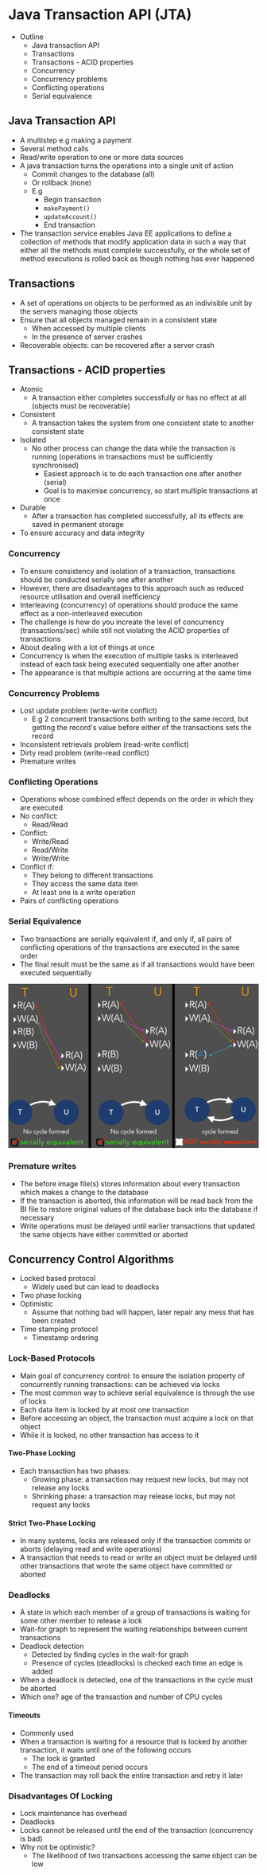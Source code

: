 # Java Transaction API (JTA)

- Outline
  - Java transaction API
  - Transactions
  - Transactions - ACID properties
  - Concurrency
  - Concurrency problems
  - Conflicting operations
  - Serial equivalence

## Java Transaction API

- A multistep e.g making a payment
- Several method calls
- Read/write operation to one or more data sources
- A java transaction turns the operations into a single unit of action
  - Commit changes to the database (all)
  - Or rollback (none)
  - E.g
    - Begin transaction
    - `makePayment()`
    - `updateAccount()`
    - End transaction
- The transaction service enables Java EE applications to define a collection of methods that modify application data in such a way that either all the methods must complete successfully, or the whole set of method executions is rolled back as though nothing has ever happened

## Transactions

- A set of operations on objects to be performed as an indivisible unit by the servers managing those objects
- Ensure that all objects managed remain in a consistent state
  - When accessed by multiple clients
  - In the presence of server crashes
- Recoverable objects: can be recovered after a server crash

## Transactions - ACID properties

- Atomic
  - A transaction either completes successfully or has no effect at all (objects must be recoverable)
- Consistent
  - A transaction takes the system from one consistent state to another consistent state
- Isolated
  - No other process can change the data while the transaction is running (operations in transactions must be sufficiently synchronised)
    - Easiest approach is to do each transaction one after another (serial)
    - Goal is to maximise concurrency, so start multiple transactions at once
- Durable
  - After a transaction has completed successfully, all its effects are saved in permanent storage
- To ensure accuracy and data integrity

### Concurrency

- To ensure consistency and isolation of a transaction, transactions should be conducted serially one after another
- However, there are disadvantages to this approach such as reduced resource utilisation and overall inefficiency
- Interleaving (concurrency) of operations should produce the same effect as a non-interleaved execution
- The challenge is how do you increate the level of concurrency (transactions/sec) while still not violating the ACID properties of transactions
- About dealing with a lot of things at once
- Concurrency is when the execution of multiple tasks is interleaved instead of each task being executed sequentially one after another
- The appearance is that multiple actions are occurring at the same time

### Concurrency Problems

- Lost update problem (write-write conflict)
  - E.g 2 concurrent transactions both writing to the same record, but getting the record's value before either of the transactions sets the record
- Inconsistent retrievals problem (read-write conflict)
- Dirty read problem (write-read conflict)
- Premature writes

### Conflicting Operations

- Operations whose combined effect depends on the order in which they are executed
- No conflict:
  - Read/Read
- Conflict:
  - Write/Read
  - Read/Write
  - Write/Write
- Conflict if:
  - They belong to different transactions
  - They access the same data item
  - At least one is a write operation
- Pairs of conflicting operations

### Serial Equivalence

- Two transactions are serially equivalent if, and only if, all pairs of conflicting operations of the transactions are executed in the same order
- The final result must be the same as if all transactions would have been executed sequentially

![Serial Equivalence](./images/serial_equivalence.png)

### Premature writes

- The before image file(s) stores information about every transaction which makes a change to the database
- If the transaction is aborted, this information will be read back from the BI file to restore original values of the database back into the database if necessary
- Write operations must be delayed until earlier transactions that updated the same objects have either committed or aborted

## Concurrency Control Algorithms

- Locked based protocol
  - Widely used but can lead to deadlocks
- Two phase locking
- Optimistic
  - Assume that nothing bad will happen, later repair any mess that has been created
- Time stamping protocol
  - Timestamp ordering

### Lock-Based Protocols

- Main goal of concurrency control: to ensure the isolation property of concurrently running transactions: can be achieved via locks
- The most common way to achieve serial equivalence is through the use of locks
- Each data item is locked by at most one transaction
- Before accessing an object, the transaction must acquire a lock on that object
- While it is locked, no other transaction has access to it

#### Two-Phase Locking

- Each transaction has two phases:
  - Growing phase: a transaction may request new locks, but may not release any locks
  - Shrinking phase: a transaction may release locks, but may not request any locks

#### Strict Two-Phase Locking

- In many systems, locks are released only if the transaction commits or aborts (delaying read and write operations)
- A transaction that needs to read or write an object must be delayed until other transactions that wrote the same object have committed or aborted

### Deadlocks

- A state in which each member of a group of transactions is waiting for some other member to release a lock
- Wait-for graph to represent the waiting relationships between current transactions
- Deadlock detection
  - Detected by finding cycles in the wait-for graph
  - Presence of cycles (deadlocks) is checked each time an edge is added
- When a deadlock is detected, one of the transactions in the cycle must be aborted
- Which one? age of the transaction and number of CPU cycles

#### Timeouts

- Commonly used
- When a transaction is waiting for a resource that is locked by another transaction, it waits until one of the following occurs
  - The lock is granted
  - The end of a timeout period occurs
- The transaction may roll back the entire transaction and retry it later

### Disadvantages Of Locking

- Lock maintenance has overhead
- Deadlocks
- Locks cannot be released until the end of the transaction (concurrency is bad)
- Why not be optimistic?
  - The likelihood of two transactions accessing the same object can be low
